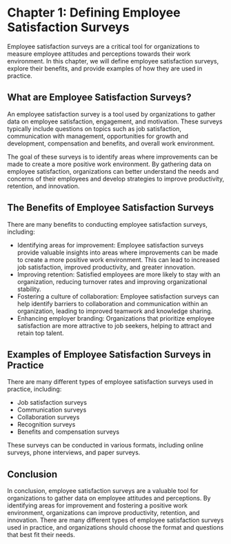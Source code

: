 Chapter 1: Defining Employee Satisfaction Surveys
=================================================

Employee satisfaction surveys are a critical tool for organizations to measure employee attitudes and perceptions towards their work environment. In this chapter, we will define employee satisfaction surveys, explore their benefits, and provide examples of how they are used in practice.

What are Employee Satisfaction Surveys?
---------------------------------------

An employee satisfaction survey is a tool used by organizations to gather data on employee satisfaction, engagement, and motivation. These surveys typically include questions on topics such as job satisfaction, communication with management, opportunities for growth and development, compensation and benefits, and overall work environment.

The goal of these surveys is to identify areas where improvements can be made to create a more positive work environment. By gathering data on employee satisfaction, organizations can better understand the needs and concerns of their employees and develop strategies to improve productivity, retention, and innovation.

The Benefits of Employee Satisfaction Surveys
---------------------------------------------

There are many benefits to conducting employee satisfaction surveys, including:

* Identifying areas for improvement: Employee satisfaction surveys provide valuable insights into areas where improvements can be made to create a more positive work environment. This can lead to increased job satisfaction, improved productivity, and greater innovation.
* Improving retention: Satisfied employees are more likely to stay with an organization, reducing turnover rates and improving organizational stability.
* Fostering a culture of collaboration: Employee satisfaction surveys can help identify barriers to collaboration and communication within an organization, leading to improved teamwork and knowledge sharing.
* Enhancing employer branding: Organizations that prioritize employee satisfaction are more attractive to job seekers, helping to attract and retain top talent.

Examples of Employee Satisfaction Surveys in Practice
-----------------------------------------------------

There are many different types of employee satisfaction surveys used in practice, including:

* Job satisfaction surveys
* Communication surveys
* Collaboration surveys
* Recognition surveys
* Benefits and compensation surveys

These surveys can be conducted in various formats, including online surveys, phone interviews, and paper surveys.

Conclusion
----------

In conclusion, employee satisfaction surveys are a valuable tool for organizations to gather data on employee attitudes and perceptions. By identifying areas for improvement and fostering a positive work environment, organizations can improve productivity, retention, and innovation. There are many different types of employee satisfaction surveys used in practice, and organizations should choose the format and questions that best fit their needs.
